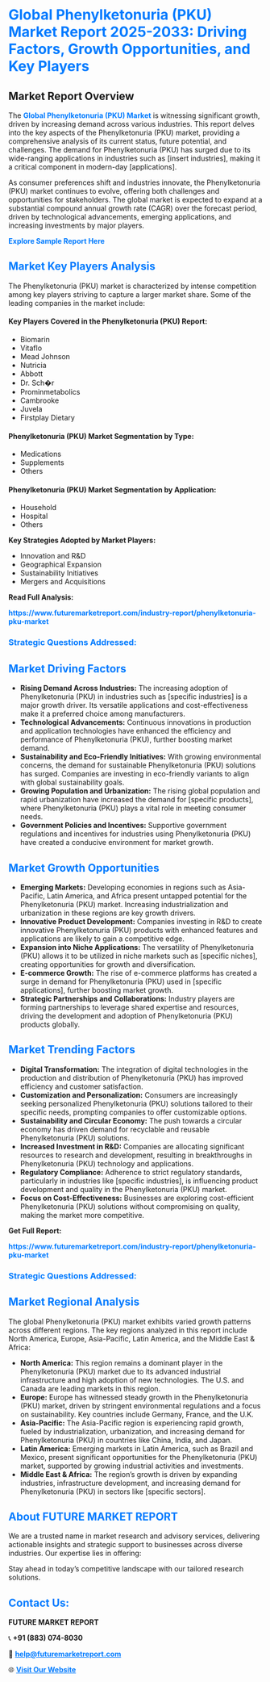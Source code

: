 <h1 style="color: #007BFF;">Global Phenylketonuria (PKU) Market Report 2025-2033: Driving Factors, Growth Opportunities, and Key Players</h1>

<section id="overview">
<h2>Market Report Overview</h2>
<p>The <a href="https://www.futuremarketreport.com/industry-report/phenylketonuria-pku-market" style="color: #007BFF; text-decoration: none;"><strong>Global Phenylketonuria (PKU) Market</strong></a> is witnessing significant growth, driven by increasing demand across various industries. This report delves into the key aspects of the Phenylketonuria (PKU) market, providing a comprehensive analysis of its current status, future potential, and challenges. The demand for Phenylketonuria (PKU) has surged due to its wide-ranging applications in industries such as [insert industries], making it a critical component in modern-day [applications].</p>
<p>As consumer preferences shift and industries innovate, the Phenylketonuria (PKU) market continues to evolve, offering both challenges and opportunities for stakeholders. The global market is expected to expand at a substantial compound annual growth rate (CAGR) over the forecast period, driven by technological advancements, emerging applications, and increasing investments by major players.</p>
</section>

<section id="overview">
<p><a href="https://www.futuremarketreport.com/request-sample/reportId=97033" style="color: #007BFF; text-decoration: none;"><strong>Explore Sample Report Here</strong></a></p>
</section>

<section id="key-players">
<h2 style="color: #007BFF;">Market Key Players Analysis</h2>
<p>The Phenylketonuria (PKU) market is characterized by intense competition among key players striving to capture a larger market share. Some of the leading companies in the market include:</p>
<h4>Key Players Covered in the Phenylketonuria (PKU) Report:</h4>
<ul><li>Biomarin</li><li>Vitaflo</li><li>Mead Johnson</li><li>Nutricia</li><li>Abbott</li><li>Dr. Sch�r</li><li>Prominmetabolics</li><li>Cambrooke</li><li>Juvela</li><li>Firstplay Dietary</li></ul>
<h4>Phenylketonuria (PKU) Market Segmentation by Type:</h4>
<ul><li>Medications</li><li>Supplements</li><li>Others</li></ul>

<h4>Phenylketonuria (PKU) Market Segmentation by Application:</h4>
<ul><li>Household</li><li>Hospital</li><li>Others</li></ul>
<p><strong>Key Strategies Adopted by Market Players:</strong></p>
<ul>
<li>Innovation and R&D</li>
<li>Geographical Expansion</li>
<li>Sustainability Initiatives</li>
<li>Mergers and Acquisitions</li>
</ul>
</section>

<section>
<p><strong>Read Full Analysis: </strong></p><a href="https://www.futuremarketreport.com/industry-report/phenylketonuria-pku-market" style="color: #007BFF; text-decoration: none;"><strong>https://www.futuremarketreport.com/industry-report/phenylketonuria-pku-market</strong></a>
<h3 style="color: #007BFF;">Strategic Questions Addressed:</h3>
</section>

<section id="driving-factors">
<h2 style="color: #007BFF;">Market Driving Factors</h2>
<ul>
<li><strong>Rising Demand Across Industries:</strong> The increasing adoption of Phenylketonuria (PKU) in industries such as [specific industries] is a major growth driver. Its versatile applications and cost-effectiveness make it a preferred choice among manufacturers.</li>
<li><strong>Technological Advancements:</strong> Continuous innovations in production and application technologies have enhanced the efficiency and performance of Phenylketonuria (PKU), further boosting market demand.</li>
<li><strong>Sustainability and Eco-Friendly Initiatives:</strong> With growing environmental concerns, the demand for sustainable Phenylketonuria (PKU) solutions has surged. Companies are investing in eco-friendly variants to align with global sustainability goals.</li>
<li><strong>Growing Population and Urbanization:</strong> The rising global population and rapid urbanization have increased the demand for [specific products], where Phenylketonuria (PKU) plays a vital role in meeting consumer needs.</li>
<li><strong>Government Policies and Incentives:</strong> Supportive government regulations and incentives for industries using Phenylketonuria (PKU) have created a conducive environment for market growth.</li>
</ul>
</section>

<section id="growth-opportunities">
<h2 style="color: #007BFF;">Market Growth Opportunities</h2>
<ul>
<li><strong>Emerging Markets:</strong> Developing economies in regions such as Asia-Pacific, Latin America, and Africa present untapped potential for the Phenylketonuria (PKU) market. Increasing industrialization and urbanization in these regions are key growth drivers.</li>
<li><strong>Innovative Product Development:</strong> Companies investing in R&D to create innovative Phenylketonuria (PKU) products with enhanced features and applications are likely to gain a competitive edge.</li>
<li><strong>Expansion into Niche Applications:</strong> The versatility of Phenylketonuria (PKU) allows it to be utilized in niche markets such as [specific niches], creating opportunities for growth and diversification.</li>
<li><strong>E-commerce Growth:</strong> The rise of e-commerce platforms has created a surge in demand for Phenylketonuria (PKU) used in [specific applications], further boosting market growth.</li>
<li><strong>Strategic Partnerships and Collaborations:</strong> Industry players are forming partnerships to leverage shared expertise and resources, driving the development and adoption of Phenylketonuria (PKU) products globally.</li>
</ul>
</section>

<section id="trending-factors">
<h2 style="color: #007BFF;">Market Trending Factors</h2>
<ul>
<li><strong>Digital Transformation:</strong> The integration of digital technologies in the production and distribution of Phenylketonuria (PKU) has improved efficiency and customer satisfaction.</li>
<li><strong>Customization and Personalization:</strong> Consumers are increasingly seeking personalized Phenylketonuria (PKU) solutions tailored to their specific needs, prompting companies to offer customizable options.</li>
<li><strong>Sustainability and Circular Economy:</strong> The push towards a circular economy has driven demand for recyclable and reusable Phenylketonuria (PKU) solutions.</li>
<li><strong>Increased Investment in R&D:</strong> Companies are allocating significant resources to research and development, resulting in breakthroughs in Phenylketonuria (PKU) technology and applications.</li>
<li><strong>Regulatory Compliance:</strong> Adherence to strict regulatory standards, particularly in industries like [specific industries], is influencing product development and quality in the Phenylketonuria (PKU) market.</li>
<li><strong>Focus on Cost-Effectiveness:</strong> Businesses are exploring cost-efficient Phenylketonuria (PKU) solutions without compromising on quality, making the market more competitive.</li>
</ul>
</section>

<section>
<p><strong>Get Full Report: </strong></p><a href="https://www.futuremarketreport.com/industry-report/phenylketonuria-pku-market" style="color: #007BFF; text-decoration: none;"><strong>https://www.futuremarketreport.com/industry-report/phenylketonuria-pku-market</strong></a>
<h3 style="color: #007BFF;">Strategic Questions Addressed:</h3>
</section>


<section id="regional-analysis">
<h2 style="color: #007BFF;">Market Regional Analysis</h2>
<p>The global Phenylketonuria (PKU) market exhibits varied growth patterns across different regions. The key regions analyzed in this report include North America, Europe, Asia-Pacific, Latin America, and the Middle East & Africa:</p>
<ul>
<li><strong>North America:</strong> This region remains a dominant player in the Phenylketonuria (PKU) market due to its advanced industrial infrastructure and high adoption of new technologies. The U.S. and Canada are leading markets in this region.</li>
<li><strong>Europe:</strong> Europe has witnessed steady growth in the Phenylketonuria (PKU) market, driven by stringent environmental regulations and a focus on sustainability. Key countries include Germany, France, and the U.K.</li>
<li><strong>Asia-Pacific:</strong> The Asia-Pacific region is experiencing rapid growth, fueled by industrialization, urbanization, and increasing demand for Phenylketonuria (PKU) in countries like China, India, and Japan.</li>
<li><strong>Latin America:</strong> Emerging markets in Latin America, such as Brazil and Mexico, present significant opportunities for the Phenylketonuria (PKU) market, supported by growing industrial activities and investments.</li>
<li><strong>Middle East & Africa:</strong> The region’s growth is driven by expanding industries, infrastructure development, and increasing demand for Phenylketonuria (PKU) in sectors like [specific sectors].</li>
</ul>
</section>

<footer>
<h2 style="color: #007BFF;">About FUTURE MARKET REPORT</h2>
<p>We are a trusted name in market research and advisory services, delivering actionable insights and strategic support to businesses across diverse industries. Our expertise lies in offering:</p>

<p>Stay ahead in today’s competitive landscape with our tailored research solutions.</p>

<h2 style="color: #007BFF;">Contact Us:</h2>
<p><strong>FUTURE MARKET REPORT</strong></p>
<p>📞 <strong>+91 (883) 074-8030</strong></p>
<p>📧 <strong><a href="mailto:help@futuremarketreport.com" style="color: #007BFF;">help@futuremarketreport.com</a></strong></p>
<p>🌐 <strong><a href="https://www.futuremarketreport.com/" style="color: #007BFF;">Visit Our Website</a></strong></p>
</footer>